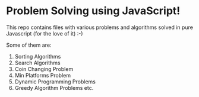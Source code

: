 # Problem Solving using JavaScript!

This repo contains files with various problems and algorithms solved in pure Javascript (for the love of it) :-)

Some of them are:

1. Sorting Algorithms
2. Search Algorithms
3. Coin Changing Problem
4. Min Platforms Problem
5. Dynamic Programming Problems
6. Greedy Algorithm Problems etc.
